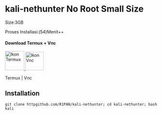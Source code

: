 # kali-nethunter No Root Small Size
Size:3GB

Proses Installasi:(54)Menit++
#### Download Termux + Vnc
 <a href="https://f-droid.org/repo/com.termux_118.apk">
  <img src="https://cdn.pnghd.pics/data/117/download-logo-termux-1.webp" alt="Ikon Termux" width="63" height="63">
</a>
<a href="https://www.google.com/url?sa=t&source=web&rct=j&opi=89978449&url=https://play.google.com/store/apps/details%3Fid%3Dcom.realvnc.viewer.android%26hl%3Den_US%26referrer%3Dutm_source%253Dgoogle%2526utm_medium%253Dorganic%2526utm_term%253Dvnc%26pcampaignid%3DAPPU_1_0KvTZNesJ_2X4-EPw6-NuAg&ved=2ahUKEwjX1MHD7c-AAxX9yzgGHcNXA4cQ8oQBegQIOhAB&usg=AOvVaw2new0zgoXvVDxmbRhXTW4y">
 <img src="https://play-lh.googleusercontent.com/-KDD_KfQr8WRNqd2TZ1mo1_bgbM-L_M90ksXRbk42CFpxsclGRoZWhYcO9SrVkPkkw=w480-h960-rw" alt="Ikon Vnc" width="60" height="60">
</a>

  Termux | Vnc

## Installation 
```
git clone httpgithub.com/R1PAN/kali-nethunter; cd kali-nethunter; bash kali
```



